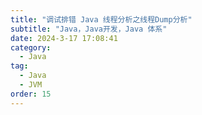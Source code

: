 ```yaml
---
title: "调试排错 Java 线程分析之线程Dump分析"
subtitle: "Java，Java开发，Java 体系"
date: 2024-3-17 17:08:41
category:
  - Java
tag:
  - Java
  - JVM
order: 15
---
```

